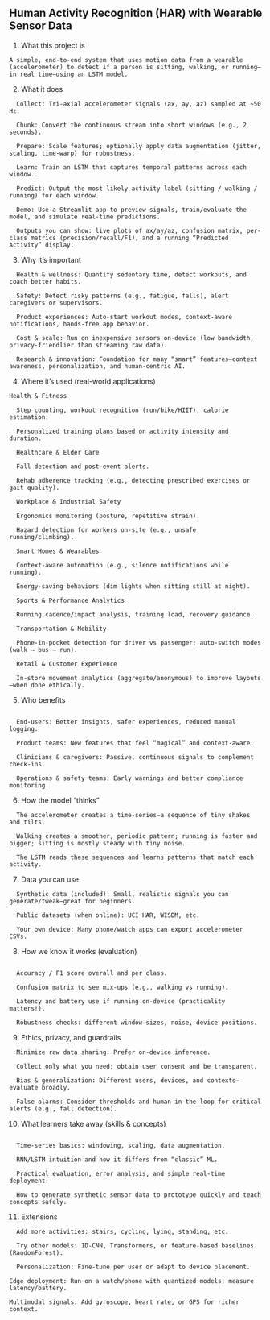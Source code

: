 ## Human Activity Recognition (HAR) with Wearable Sensor Data

1) What this project is 

  ```A simple, end-to-end system that uses motion data from a wearable (accelerometer) to detect if a person is sitting, walking, or running—in real time—using an LSTM model.```

2) What it does 

```
  Collect: Tri-axial accelerometer signals (ax, ay, az) sampled at ~50 Hz.
  
  Chunk: Convert the continuous stream into short windows (e.g., 2 seconds).
  
  Prepare: Scale features; optionally apply data augmentation (jitter, scaling, time-warp) for robustness.
  
  Learn: Train an LSTM that captures temporal patterns across each window.
  
  Predict: Output the most likely activity label (sitting / walking / running) for each window.
  
  Demo: Use a Streamlit app to preview signals, train/evaluate the model, and simulate real-time predictions.
  
  Outputs you can show: live plots of ax/ay/az, confusion matrix, per-class metrics (precision/recall/F1), and a running “Predicted Activity” display.
```

3) Why it’s important 

```
  Health & wellness: Quantify sedentary time, detect workouts, and coach better habits.
  
  Safety: Detect risky patterns (e.g., fatigue, falls), alert caregivers or supervisors.
  
  Product experiences: Auto-start workout modes, context-aware notifications, hands-free app behavior.
  
  Cost & scale: Run on inexpensive sensors on-device (low bandwidth, privacy-friendlier than streaming raw data).
  
  Research & innovation: Foundation for many “smart” features—context awareness, personalization, and human-centric AI.
```

4) Where it’s used (real-world applications)

```  
Health & Fitness
  
  Step counting, workout recognition (run/bike/HIIT), calorie estimation.
  
  Personalized training plans based on activity intensity and duration.
  
  Healthcare & Elder Care
  
  Fall detection and post-event alerts.
  
  Rehab adherence tracking (e.g., detecting prescribed exercises or gait quality).
  
  Workplace & Industrial Safety
  
  Ergonomics monitoring (posture, repetitive strain).
  
  Hazard detection for workers on-site (e.g., unsafe running/climbing).
  
  Smart Homes & Wearables
  
  Context-aware automation (e.g., silence notifications while running).
  
  Energy-saving behaviors (dim lights when sitting still at night).
  
  Sports & Performance Analytics
  
  Running cadence/impact analysis, training load, recovery guidance.
  
  Transportation & Mobility
  
  Phone-in-pocket detection for driver vs passenger; auto-switch modes (walk → bus → run).
  
  Retail & Customer Experience
  
  In-store movement analytics (aggregate/anonymous) to improve layouts—when done ethically.
```

5) Who benefits 
```

  End-users: Better insights, safer experiences, reduced manual logging.
  
  Product teams: New features that feel “magical” and context-aware.
  
  Clinicians & caregivers: Passive, continuous signals to complement check-ins.
  
  Operations & safety teams: Early warnings and better compliance monitoring.
```

6) How the model “thinks” 
```
  The accelerometer creates a time-series—a sequence of tiny shakes and tilts.
  
  Walking creates a smoother, periodic pattern; running is faster and bigger; sitting is mostly steady with tiny noise.
  
  The LSTM reads these sequences and learns patterns that match each activity.
```

7) Data you can use 
```
  Synthetic data (included): Small, realistic signals you can generate/tweak—great for beginners.
  
  Public datasets (when online): UCI HAR, WISDM, etc.
  
  Your own device: Many phone/watch apps can export accelerometer CSVs.
```

8) How we know it works (evaluation)
```

  Accuracy / F1 score overall and per class.
  
  Confusion matrix to see mix-ups (e.g., walking vs running).
  
  Latency and battery use if running on-device (practicality matters!).
  
  Robustness checks: different window sizes, noise, device positions.
```

9) Ethics, privacy, and guardrails

```
  Minimize raw data sharing: Prefer on-device inference.
  
  Collect only what you need; obtain user consent and be transparent.
  
  Bias & generalization: Different users, devices, and contexts—evaluate broadly.
  
  False alarms: Consider thresholds and human-in-the-loop for critical alerts (e.g., fall detection).
```

10) What learners take away (skills & concepts)
```

  Time-series basics: windowing, scaling, data augmentation.
  
  RNN/LSTM intuition and how it differs from “classic” ML.
  
  Practical evaluation, error analysis, and simple real-time deployment.
  
  How to generate synthetic sensor data to prototype quickly and teach concepts safely.
```

11) Extensions 

```
  Add more activities: stairs, cycling, lying, standing, etc.
  
  Try other models: 1D-CNN, Transformers, or feature-based baselines (RandomForest).
  
  Personalization: Fine-tune per user or adapt to device placement.

Edge deployment: Run on a watch/phone with quantized models; measure latency/battery.

Multimodal signals: Add gyroscope, heart rate, or GPS for richer context.

```
